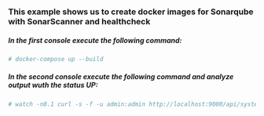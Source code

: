 ### This example shows us to create docker images for Sonarqube with SonarScanner and healthcheck

##### In the first console execute the following command:
```bash
# docker-compose up --build
```

##### In the second console execute the following command and analyze output wuth the status **UP**:
```bash
# watch -n0.1 curl -s -f -u admin:admin http://localhost:9000/api/system/status
```
